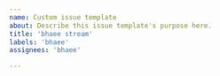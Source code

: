 ```yaml
---
name: Custom issue template
about: Describe this issue template's purpose here.
title: 'bhaee stream'
labels: 'bhaee'
assignees: 'bhaee'

---
```



